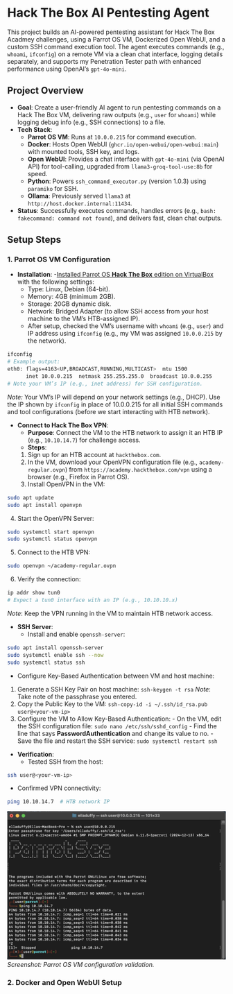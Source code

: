 # Hack The Box AI Pentesting Agent

This project builds an AI-powered pentesting assistant for Hack The Box Acadmey challenges, using a Parrot OS VM, Dockerized Open WebUI, and a custom SSH command execution tool. The agent executes commands (e.g., `whoami`, `ifconfig`) on a remote VM via a clean chat interface, logging details separately, and supports my Penetration Tester path with enhanced performance using OpenAI’s `gpt-4o-mini`.

## Project Overview
- **Goal**: Create a user-friendly AI agent to run pentesting commands on a Hack The Box VM, delivering raw outputs (e.g., `user` for `whoami`) while logging debug info (e.g., SSH connections) to a file.
- **Tech Stack**:
    - **Parrot OS VM**: Runs at `10.0.0.215` for command execution.
    - **Docker**: Hosts Open WebUI (`ghcr.io/open-webui/open-webui:main`) with mounted tools, SSH key, and logs.
    - **Open WebUI**: Provides a chat interface with `gpt-4o-mini` (via OpenAI API) for tool-calling, upgraded from `llama3-groq-tool-use:8b` for speed.
    - **Python**: Powers `ssh_command_executor.py` (version 1.0.3) using `paramiko` for SSH.
    - **Ollama**: Previously served `llama3` at `http://host.docker.internal:11434`.
- **Status**: Successfully executes commands, handles errors (e.g., `bash: fakecommand: command not found`), and delivers fast, clean chat outputs.

## Setup Steps
### 1. Parrot OS VM Configuration
- **Installation**: 
  -[Installed Parrot OS **Hack The Box** edition on VirtualBox](https://help.hackthebox.com/en/articles/6369713-installing-parrot-security-on-a-vm) with the following settings:
    - Type: Linux, Debian (64-bit).
    - Memory: 4GB (minimum 2GB).
    - Storage: 20GB dynamic disk.
    - Network: Bridged Adapter (to allow SSH access from your host machine to the VM’s HTB-assigned IP).
  - After setup, checked the VM’s username with `whoami` (e.g., `user`) and IP address using `ifconfig` (e.g., my VM was assigned `10.0.0.215` by the network).
```bash
ifconfig
# Example output:
eth0: flags=4163<UP,BROADCAST,RUNNING,MULTICAST>  mtu 1500
      inet 10.0.0.215  netmask 255.255.255.0  broadcast 10.0.0.255
# Note your VM’s IP (e.g., inet address) for SSH configuration.
```
_Note:_ Your VM’s IP will depend on your network settings (e.g., DHCP). Use the IP shown by `ifconfig` in place of 10.0.0.215 for all initial SSH commands and tool configurations (before we start interacting with HTB network).

- **Connect to Hack The Box VPN**: 
  - **Purpose**: Connect the VM to the HTB network to assign it an HTB IP (e.g., `10.10.14.7`) for challenge access.
  - **Steps**:
  1. Sign up for an HTB account at `hackthebox.com`.
  2. In the VM, download your OpenVPN configuration file (e.g., `academy-regular.ovpn`) from `https://academy.hackthebox.com/vpn` using a browser (e.g., Firefox in Parrot OS).
  3. Install OpenVPN in the VM:
```bash
sudo apt update
sudo apt install openvpn
```
  4. Start the OpenVPN Server:
```bash
sudo systemctl start openvpn
sudo systemctl status openvpn
```
  5. Connect to the HTB VPN:
```bash
sudo openvpn ~/academy-regular.ovpn
```
  6. Verify the connection:
```bash
ip addr show tun0
# Expect a tun0 interface with an IP (e.g., 10.10.10.x)
```
_Note_: Keep the VPN running in the VM to maintain HTB network access.

- **SSH Server**: 
  - Install and enable `openssh-server`:
```bash
sudo apt install openssh-server
sudo systemctl enable ssh --now
sudo systemctl status ssh
```
  - Configure Key-Based Authentication between VM and host machine:
  1. Generate a SSH Key Pair on host machine: `ssh-keygen -t rsa`
  _Note_: Take note of the passphrase you entered. 
  2. Copy the Public Key to the VM: `ssh-copy-id -i ~/.ssh/id_rsa.pub user@<your-vm-ip>`
  3. Configure the VM to Allow Key-Based Authentication:
    - On the VM, edit the SSH configuration file: `sudo nano /etc/ssh/sshd_config`
    - Find the line that says **PasswordAuthentication** and change its value to no.
    - Save the file and restart the SSH service: `sudo systemctl restart ssh`

- **Verification**: 
  - Tested SSH from the host:
```bash
ssh user@<your-vm-ip>
```
  - Confirmed VPN connectivity:
```bash
ping 10.10.14.7  # HTB network IP
```
![WM SSH Setup](images/parrot-ssh-verification.png)
*Screenshot: Parrot OS VM configuration validation.*

### 2. Docker and Open WebUI Setup
